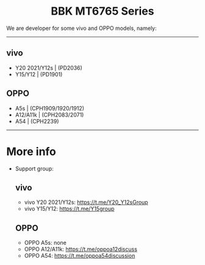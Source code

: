 <h1 align="center">BBK MT6765 Series</h1>

We are developer for some vivo and OPPO models, namely:
______________________________________
## vivo
 - Y20 2021/Y12s | (PD2036) 
 - Y15/Y12 | (PD1901)
## OPPO
 - A5s | (CPH1909/1920/1912)
 - A12/A11k | (CPH2083/2071)
 - A54 | (CPH2239)
--------------------------------------
# More info
- Support group:
  ## vivo
  - vivo Y20 2021/Y12s: https://t.me/Y20_Y12sGroup
  - vivo Y15/Y12: https://t.me/Y15group
  ## OPPO
  - OPPO A5s: none
  - OPPO A12/A11k: https://t.me/oppoa12discuss
  - OPPO A54: https://t.me/oppoa54discussion
